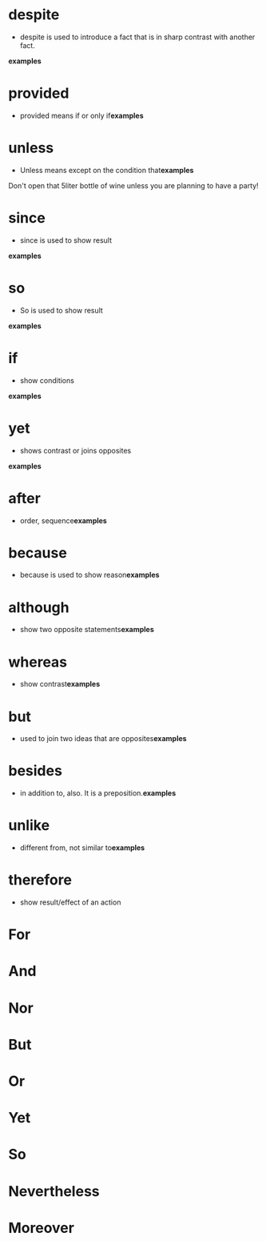 # despite

-   despite is used to introduce a fact that is in sharp contrast with another fact.

**examples**

# provided

-   provided means if or only if**examples**

# unless

-   Unless means except on the condition that**examples**

Don't open that 5liter bottle of wine unless you are planning to have a party!

# since

-   since is used to show result

**examples**

# so

-   So is used to show result

**examples**

# if

-   show conditions

**examples**

# yet

-   shows contrast or joins opposites

**examples**

# after
-   order, sequence**examples**

# because

-   because is used to show reason**examples**

# although

-   show two opposite statements**examples**

# whereas

-   show contrast**examples**

# but

-   used to join two ideas that are opposites**examples**

# besides

-   in addition to, also. It is a preposition.**examples**

# unlike

-   different from, not similar to**examples**

# therefore

-   show result/effect of an action
    

#   For
    
#   And
    
#  Nor
    
#  But
    
#  Or
    
#   Yet
    
#  So
    
#   Nevertheless
    
# Moreover